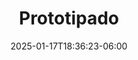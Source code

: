 ---
weight: 700
title: "Prototipado"
description: "Prototipado, AI, Atomic Design, Mockups, Wireflows, Wireframes, entre otros."
aliases:
    - ../guides/prototyping
icon: "code"
lead: ""
date: "2025-01-17T18:36:23-06:00"
lastmod: "2025-01-17T18:36:23-06:00"
draft: false
images: []
---